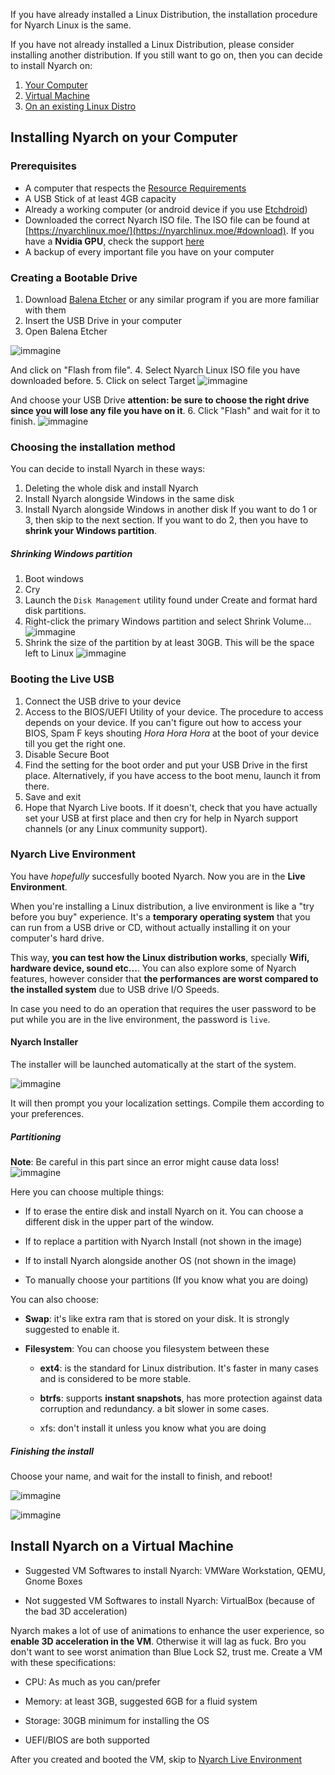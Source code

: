 If you have already installed a Linux Distribution, the installation procedure for Nyarch Linux is the same.

If you have not already installed a Linux Distribution, please consider installing another distribution.
If you still want to go on, then you can decide to install Nyarch on:

1. [Your Computer](#installing-nyarch-on-your-computer)
2. [Virtual Machine](#install-nyarch-on-a-virtual-machine)
3. [On an existing Linux Distro](/nyarcher)

## Installing Nyarch on your Computer

### Prerequisites
- A computer that respects the [Resource Requirements](https://nyarchlinux.moe/#requirements)
- A USB Stick of at least 4GB capacity
- Already a working computer (or android device if you use [Etchdroid](https://etchdroid.app/))
- Downloaded the correct Nyarch ISO file. The ISO file can be found at [https://nyarchlinux.moe/](https://nyarchlinux.moe/#download). If you have a **Nvidia GPU**, check the support [here](https://wiki.nyarchlinux.moe/nvidia)
- A backup of every important file you have on your computer
### Creating a Bootable Drive
1. Download [Balena Etcher](https://etcher.balena.io/) or any similar program if you are more familiar with them
2. Insert the USB Drive in your computer
3. Open Balena Etcher

![immagine](https://github.com/user-attachments/assets/0fe6d643-86ac-4f37-980d-ca82e74e5484)

And click on "Flash from file". 
4. Select Nyarch Linux ISO file you have downloaded before.
5. Click on select Target
![immagine](https://github.com/user-attachments/assets/c17a0629-e35f-4523-a21a-638bdbc0c4c3)

And choose your USB Drive **attention: be sure to choose the right drive since you will lose any file you have on it**.
6. Click "Flash" and wait for it to finish. 
![immagine](https://github.com/user-attachments/assets/8a0f4a68-c36a-4f8f-968d-0b2c59d442dd)

### Choosing the installation method
You can decide to install Nyarch in these ways:
1. Deleting the whole disk and install Nyarch
2. Install Nyarch alongside Windows in the same disk
3. Install Nyarch alongside Windows in another disk
If you want to do 1 or 3, then skip to the next section.
If you want to do 2, then you have to **shrink your Windows partition**.
##### Shrinking Windows partition
1. Boot windows
2. Cry
3. Launch the `Disk Management` utility found under Create and format hard disk partitions.
4. Right-click the primary Windows partition and select Shrink Volume...
![immagine](https://github.com/user-attachments/assets/01cb1a7c-7881-4d41-848d-fbf52240124f)
5. Shrink the size of the partition by at least 30GB. This will be the space left to Linux
![immagine](https://github.com/user-attachments/assets/ee2077d3-9ff8-4375-bf31-2c7234855bf2)

### Booting the Live USB
1. Connect the USB drive to your device
2. Access to the BIOS/UEFI Utility of your device. The procedure to access depends on your device.
  If you can't figure out how to access your BIOS, Spam F keys shouting *Hora Hora Hora* at the boot of your device till you get the right one.
3. Disable Secure Boot
4. Find the setting for the boot order and put your USB Drive in the first place. Alternatively, if you have access to the boot menu, launch it from there.
5. Save and exit
6. Hope that Nyarch Live boots. If it doesn't, check that you have actually set your USB at first place and then cry for help in Nyarch support channels (or any Linux community support).

### Nyarch Live Environment
You have *hopefully* succesfully booted Nyarch. 
Now you are in the **Live Environment**. 

When you're installing a Linux distribution, a live environment is like a "try before you buy" experience.
It's a **temporary operating system** that you can run from a USB drive or CD, without actually installing it on your computer's hard drive. 

This way, **you can test how the Linux distribution works**, specially **Wifi, hardware device, sound etc...**. You can also explore some of Nyarch features, however consider that **the performances are worst compared to the installed system** due to USB drive I/O Speeds.

In case you need to do an operation that requires the user password to be put while you are in the live environment, the password is `live`.
#### Nyarch Installer
The installer will be launched automatically at the start of the system.

![immagine](https://github.com/user-attachments/assets/d294db49-5fd7-4844-9083-59790998dcc7)

It will then prompt you your localization settings. Compile them according to your preferences.

##### Partitioning
**Note**: Be careful in this part since an error might cause data loss!
![immagine](https://github.com/user-attachments/assets/dea978b0-b0fd-4d23-b05d-e6a4e59c6f94)

Here you can choose multiple things:
- If to erase the entire disk and install Nyarch on it. You can choose a different disk in the upper part of the window.

- If to replace a partition with Nyarch Install (not shown in the image)

- If to install Nyarch alongside another OS (not shown in the image)

- To manually choose your partitions (If you know what you are doing)

You can also choose:

- **Swap**: it's like extra ram that is stored on your disk. It is strongly suggested to enable it.

- **Filesystem**: You can choose you filesystem between these

  - **ext4**: is the standard for Linux distribution. It's faster in many cases and is considered to be more stable.

  - **btrfs**: supports **instant snapshots**, has more protection against data corruption and redundancy. a bit slower in some cases.

  - xfs: don't install it unless you know what you are doing

##### Finishing the install
Choose your name, and wait for the install to finish, and reboot!

![immagine](https://github.com/user-attachments/assets/9a9b4116-dc34-4b18-9b9f-b85b40f27ed6)

![immagine](https://github.com/user-attachments/assets/6115a3d3-e75c-4028-b71f-3b0a35109f4b)

## Install Nyarch on a Virtual Machine
- Suggested VM Softwares to install Nyarch: VMWare Workstation, QEMU, Gnome Boxes

- Not suggested VM Softwares to install Nyarch: VirtualBox (because of the bad 3D acceleration)

Nyarch makes a lot of use of animations to enhance the user experience, so **enable 3D acceleration in the VM**. Otherwise it will lag as fuck. Bro you don't want to see worst animation than Blue Lock S2, trust me.
Create a VM with these specifications:

- CPU: As much as you can/prefer

- Memory: at least 3GB, suggested 6GB for a fluid system

- Storage: 30GB minimum for installing the OS

- UEFI/BIOS are both supported

After you created and booted the VM, skip to [Nyarch Live Environment](#nyarch-live-environment)
